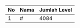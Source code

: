 | No | Nama            | Jumlah Level |
|----|-----------------|--------------|
| 1  | #    |    4084        |
